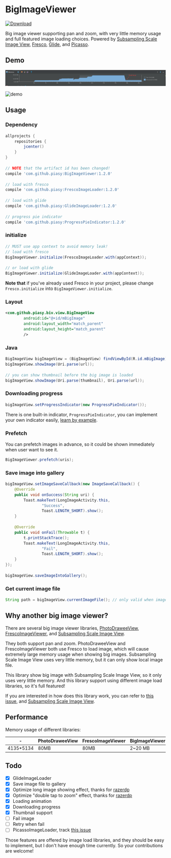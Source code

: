 # BigImageViewer

[ ![Download](https://api.bintray.com/packages/piasy/maven/BigImageViewer/images/download.svg) ](https://bintray.com/piasy/maven/BigImageViewer/_latestVersion)

Big image viewer supporting pan and zoom, with very little memory usage and full featured image loading choices. Powered by [Subsampling Scale Image View](https://github.com/davemorrissey/subsampling-scale-image-view), [Fresco](https://github.com/facebook/fresco), [Glide](https://github.com/bumptech/glide), and [Picasso](https://github.com/square/picasso).

## Demo

![memory usage](art/android_studio_memory_monitor.png)

![demo](art/fresco_big_image_viewer_demo.gif)

## Usage

### Dependency

``` gradle
allprojects {
    repositories {
        jcenter()
    }
}

// NOTE that the artifact id has been changed!
compile 'com.github.piasy:BigImageViewer:1.2.0'

// load with fresco
compile 'com.github.piasy:FrescoImageLoader:1.2.0'

// load with glide
compile 'com.github.piasy:GlideImageLoader:1.2.0'

// progress pie indicator
compile 'com.github.piasy:ProgressPieIndicator:1.2.0'
```

### initialize

``` java
// MUST use app context to avoid memory leak!
// load with fresco
BigImageViewer.initialize(FrescoImageLoader.with(appContext));

// or load with glide
BigImageViewer.initialize(GlideImageLoader.with(appContext));
```

**Note that** if you've already used Fresco in your project, please change `Fresco.initialize` into `BigImageViewer.initialize`.

### Layout

``` xml
<com.github.piasy.biv.view.BigImageView
        android:id="@+id/mBigImage"
        android:layout_width="match_parent"
        android:layout_height="match_parent"
        />
```

### Java

``` java
BigImageView bigImageView = (BigImageView) findViewById(R.id.mBigImage);
bigImageView.showImage(Uri.parse(url));

// you can show thumbnail before the big image is loaded
bigImageView.showImage(Uri.parse(thumbnail), Uri.parse(url));
```

### Downloading progress

``` java
bigImageView.setProgressIndicator(new ProgressPieIndicator());
```

There is one built-in indicator, `ProgressPieIndicator`, you can implement your own indicator easily, [learn by example](/ProgressPieIndicator).

### Prefetch

You can prefetch images in advance, so it could be shown immediately when user want to see it.

``` java
BigImageViewer.prefetch(uris);
```

### Save image into gallery

``` java
bigImageView.setImageSaveCallback(new ImageSaveCallback() {
    @Override
    public void onSuccess(String uri) {
        Toast.makeText(LongImageActivity.this,
                "Success",
                Toast.LENGTH_SHORT).show();
    }

    @Override
    public void onFail(Throwable t) {
        t.printStackTrace();
        Toast.makeText(LongImageActivity.this,
                "Fail",
                Toast.LENGTH_SHORT).show();
    }
});

bigImageView.saveImageIntoGallery();
```

### Get current image file

``` java
String path = bigImageView.currentImageFile(); // only valid when image file is downloaded.
```

## Why another big image viewer?

There are several big image viewer libraries, [PhotoDraweeView](https://github.com/ongakuer/PhotoDraweeView), [FrescoImageViewer](https://github.com/stfalcon-studio/FrescoImageViewer), and [Subsampling Scale Image View](https://github.com/davemorrissey/subsampling-scale-image-view).

They both support pan and zoom. PhotoDraweeView and FrescoImageViewer both use Fresco to load image, which will cause extremely large memory usage when showing big images. Subsampling Scale Image View uses very little memory, but it can only show local image file.

This library show big image with Subsampling Scale Image View, so it only uses very little memory. And this library support using different image load libraries, so it's full featured!

If you are interested in how does this library work, you can refer to [this issue](https://github.com/Piasy/BigImageViewer/issues/8), and [Subsampling Scale Image View](https://github.com/davemorrissey/subsampling-scale-image-view).

## Performance

Memory usage of different libraries:

| \- | PhotoDraweeView | FrescoImageViewer | BigImageViewer |
| ------| ------ | ------ | ------ |
| 4135\*5134 | 80MB | 80MB | 2~20 MB |

## Todo

+ [x] GlideImageLoader
+ [x] Save image file to gallery
+ [x] Optimize long image showing effect, thanks for [razerdp](https://github.com/razerdp)
+ [x] Optimize "double tap to zoom" effect, thanks for [razerdp](https://github.com/razerdp)
+ [x] Loading animation
+ [x] Downloading progress
+ [x] Thumbnail support
+ [ ] Fail image
+ [ ] Retry when fail
+ [ ] PicassoImageLoader, track [this issue](https://github.com/square/picasso/issues/506)

Those features are offered by image load libraries, and they should be easy to implement, but I don't have enough time currently. So your contributions are welcome!
